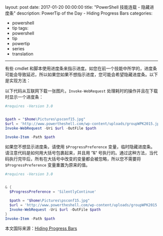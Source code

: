 layout: post
date: 2017-01-20 00:00:00
title: "PowerShell 技能连载 - 隐藏进度条"
description: PowerTip of the Day - Hiding Progress Bars
categories:
- powershell
- tip
tags:
- powershell
- tip
- powertip
- series
- translation
---
有些 cmdlet 和脚本使用进度条来指示进度。如您在前一个技能中所学的，进度条可能会导致延迟，所以如果您如果不想指示进度，您可能会希望隐藏进度条。以下是实现方法：

以下代码从互联网下载一张图片。`Invoke-WebRequest` 处理耗时的操作并且在下载时显示一个进度条：

```powershell
#requires -Version 3.0


$path = "$home\Pictures\psconf15.jpg"
$url = 'http://www.powertheshell.com/wp-content/uploads/groupWPK2015.jpg'
Invoke-WebRequest -Uri $url -OutFile $path  

Invoke-Item -Path $path
```

如果您不想显示进度条，请使用 `$ProgressPreference` 变量，临时隐藏进度条。请注意代码是如何用大括号包裹起来，并且用 ”&“ 号执行的。通过这种方法，当代码执行完毕后，所有在大括号中改变的变量都会被忽略，所以您不需要将 `$ProgressPreference` 变量重置为原来的值。

```powershell
#requires -Version 3.0


& {
  $ProgressPreference = 'SilentlyContinue'

  $path = "$home\Pictures\psconf15.jpg"
  $url = 'http://www.powertheshell.com/wp-content/uploads/groupWPK2015.jpg'
  Invoke-WebRequest -Uri $url -OutFile $path 
}
Invoke-Item -Path $path
```

<!--more-->
本文国际来源：[Hiding Progress Bars](http://community.idera.com/powershell/powertips/b/tips/posts/hiding-progress-bars)
